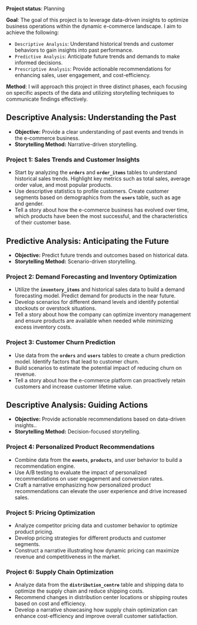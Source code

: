 **Project status**: Planning

**Goal**: 
The goal of this project is to leverage data-driven insights to optimize business operations within the dynamic e-commerce landscape. I aim to achieve the following:

- `Descriptive Analysis`: Understand historical trends and customer behaviors to gain insights into past performance.
- `Predictive Analysis`: Anticipate future trends and demands to make informed decisions.
- `Prescriptive Analysis`: Provide actionable recommendations for enhancing sales, user engagement, and cost-efficiency.

**Method**:
I will approach this project in three distinct phases, each focusing on specific aspects of the data and utilizing storytelling techniques to communicate findings effectively.

## **Descriptive Analysis: Understanding the Past**

- **Objective:** Provide a clear understanding of past events and trends in the e-commerce business.
- **Storytelling Method:** Narrative-driven storytelling.

### **Project 1: Sales Trends and Customer Insights**

- Start by analyzing the **`orders`** and **`order_items`** tables to understand historical sales trends. Highlight key metrics such as total sales, average order value, and most popular products.
- Use descriptive statistics to profile customers. Create customer segments based on demographics from the **`users`** table, such as age and gender.
- Tell a story about how the e-commerce business has evolved over time, which products have been the most successful, and the characteristics of their customer base.

## **Predictive Analysis: Anticipating the Future**

- **Objective:** Predict future trends and outcomes based on historical data.
- **Storytelling Method:** Scenario-driven storytelling.

### **Project 2: Demand Forecasting and Inventory Optimization**

- Utilize the **`inventory_items`** and historical sales data to build a demand forecasting model. Predict demand for products in the near future.
- Develop scenarios for different demand levels and identify potential stockouts or overstock situations.
- Tell a story about how the company can optimize inventory management and ensure products are available when needed while minimizing excess inventory costs.

### **Project 3: Customer Churn Prediction**

- Use data from the **`orders`** and **`users`** tables to create a churn prediction model. Identify factors that lead to customer churn.
- Build scenarios to estimate the potential impact of reducing churn on revenue.
- Tell a story about how the e-commerce platform can proactively retain customers and increase customer lifetime value.

## **Descriptive Analysis: Guiding Actions**

- **Objective:** Provide actionable recommendations based on data-driven insights..
- **Storytelling Method:** Decision-focused storytelling.

### **Project 4: Personalized Product Recommendations**

- Combine data from the **`events`**, **`products`**, and user behavior to build a recommendation engine.
- Use A/B testing to evaluate the impact of personalized recommendations on user engagement and conversion rates.
- Craft a narrative emphasizing how personalized product recommendations can elevate the user experience and drive increased sales.

### **Project 5: Pricing Optimization**

- Analyze competitor pricing data and customer behavior to optimize product pricing.
- Develop pricing strategies for different products and customer segments.
- Construct a narrative illustrating how dynamic pricing can maximize revenue and competitiveness in the market.

### **Project 6: Supply Chain Optimization**

- Analyze data from the **`distribution_centre`** table and shipping data to optimize the supply chain and reduce shipping costs.
- Recommend changes in distribution center locations or shipping routes based on cost and efficiency.
- Develop a narrative showcasing how supply chain optimization can enhance cost-efficiency and improve overall customer satisfaction.